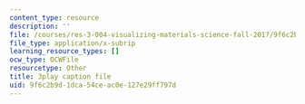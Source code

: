 ```yaml
---
content_type: resource
description: ''
file: /courses/res-3-004-visualizing-materials-science-fall-2017/9f6c2b9d1dca54ceac0e127e29ff797d_vGyHgaXnAMA.vtt
file_type: application/x-subrip
learning_resource_types: []
ocw_type: OCWFile
resourcetype: Other
title: 3play caption file
uid: 9f6c2b9d-1dca-54ce-ac0e-127e29ff797d
---
```

